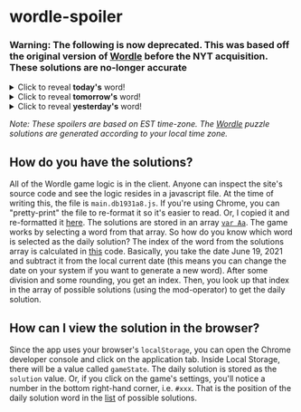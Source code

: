 # wordle-spoiler
### Warning: The following is now deprecated. This was based off the original version of [Wordle](https://www.powerlanguage.co.uk/wordle/) before the NYT acquisition. These solutions are no-longer accurate


<details>
  <summary>Click to reveal <b>today's</b> word!</summary>
  <br>
  <b> lunch </b>
</details>

<details>
  <summary>Click to reveal <b>tomorrow's</b> word!</summary>
  <br>
  <b> blast </b>
</details>

<details>
  <summary>Click to reveal <b>yesterday's</b> word!</summary>
  <br>
  <b> udder </b>
</details>

<i>Note: These spoilers are based on EST time-zone. The [Wordle](https://www.powerlanguage.co.uk/wordle/) puzzle solutions are generated according to your local time zone.</i>

## How do you have the solutions?
All of the Wordle game logic is in the client. Anyone can inspect the site's source code and see the logic resides in a javascript file. At the time of writing this, the file is `main.db1931a8.js`. If you're using Chrome, you can "pretty-print" the file to re-format it so it's easier to read. Or, I copied it and re-formatted it [here](https://gist.github.com/audreee/69660547c6d1259adefeaa1129b74e28#file-wordle-js). The solutions are stored in an array [`var Aa`](https://gist.github.com/audreee/69660547c6d1259adefeaa1129b74e28#file-wordle-js-L942). The game works by selecting a word from that array. So how do you know which word is selected as the daily solution? The index of the word from the solutions array is calculated in [this](https://gist.github.com/audreee/69660547c6d1259adefeaa1129b74e28#file-wordle-js-L968-L981) code. Basically, you take the date June 19, 2021 and subtract it from the local current date (this means you can change the date on your system if you want to generate a new word). After some division and some rounding, you get an index. Then, you look up that index in the array of possible solutions (using the mod-operator) to get the daily solution. 

## How can I view the solution in the browser?
Since the app uses your browser's `localStorage`, you can open the Chrome developer console and click on the application tab. Inside Local Storage, there will be a value called `gameState`. The daily solution is stored as the `solution` value. Or, if you click on the game's settings, you'll notice a number in the bottom right-hand corner, i.e. `#xxx`. That is the position of the daily solution word in the [list](https://gist.github.com/audreee/69660547c6d1259adefeaa1129b74e28#file-wordle-js-L942) of possible solutions.  